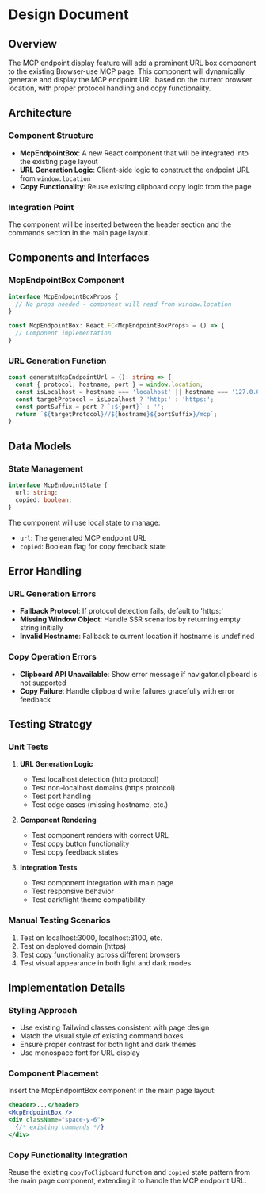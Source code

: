 # Design Document

## Overview

The MCP endpoint display feature will add a prominent URL box component to the existing Browser-use MCP page. This component will dynamically generate and display the MCP endpoint URL based on the current browser location, with proper protocol handling and copy functionality.

## Architecture

### Component Structure
- **McpEndpointBox**: A new React component that will be integrated into the existing page layout
- **URL Generation Logic**: Client-side logic to construct the endpoint URL from `window.location`
- **Copy Functionality**: Reuse existing clipboard copy logic from the page

### Integration Point
The component will be inserted between the header section and the commands section in the main page layout.

## Components and Interfaces

### McpEndpointBox Component

```typescript
interface McpEndpointBoxProps {
  // No props needed - component will read from window.location
}

const McpEndpointBox: React.FC<McpEndpointBoxProps> = () => {
  // Component implementation
}
```

### URL Generation Function

```typescript
const generateMcpEndpointUrl = (): string => {
  const { protocol, hostname, port } = window.location;
  const isLocalhost = hostname === 'localhost' || hostname === '127.0.0.1';
  const targetProtocol = isLocalhost ? 'http:' : 'https:';
  const portSuffix = port ? `:${port}` : '';
  return `${targetProtocol}//${hostname}${portSuffix}/mcp`;
}
```

## Data Models

### State Management
```typescript
interface McpEndpointState {
  url: string;
  copied: boolean;
}
```

The component will use local state to manage:
- `url`: The generated MCP endpoint URL
- `copied`: Boolean flag for copy feedback state

## Error Handling

### URL Generation Errors
- **Fallback Protocol**: If protocol detection fails, default to 'https:'
- **Missing Window Object**: Handle SSR scenarios by returning empty string initially
- **Invalid Hostname**: Fallback to current location if hostname is undefined

### Copy Operation Errors
- **Clipboard API Unavailable**: Show error message if navigator.clipboard is not supported
- **Copy Failure**: Handle clipboard write failures gracefully with error feedback

## Testing Strategy

### Unit Tests
1. **URL Generation Logic**
   - Test localhost detection (http protocol)
   - Test non-localhost domains (https protocol)
   - Test port handling
   - Test edge cases (missing hostname, etc.)

2. **Component Rendering**
   - Test component renders with correct URL
   - Test copy button functionality
   - Test copy feedback states

3. **Integration Tests**
   - Test component integration with main page
   - Test responsive behavior
   - Test dark/light theme compatibility

### Manual Testing Scenarios
1. Test on localhost:3000, localhost:3100, etc.
2. Test on deployed domain (https)
3. Test copy functionality across different browsers
4. Test visual appearance in both light and dark modes

## Implementation Details

### Styling Approach
- Use existing Tailwind classes consistent with page design
- Match the visual style of existing command boxes
- Ensure proper contrast for both light and dark themes
- Use monospace font for URL display

### Component Placement
Insert the McpEndpointBox component in the main page layout:
```jsx
<header>...</header>
<McpEndpointBox />
<div className="space-y-6">
  {/* existing commands */}
</div>
```

### Copy Functionality Integration
Reuse the existing `copyToClipboard` function and `copied` state pattern from the main page component, extending it to handle the MCP endpoint URL.